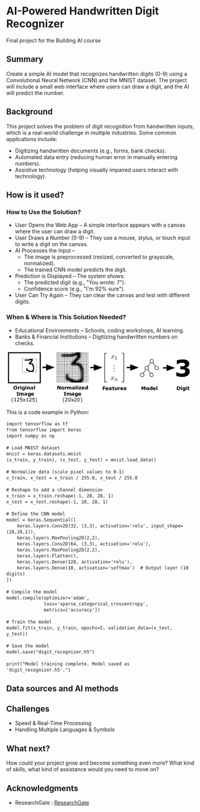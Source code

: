 <!-- This is the markdown template for the final project of the Building AI course, 
created by Reaktor Innovations and University of Helsinki. 
Copy the template, paste it to your GitHub README and edit! -->

# AI-Powered Handwritten Digit Recognizer

Final project for the Building AI course

## Summary

Create a simple AI model that recognizes handwritten digits (0-9) using a Convolutional Neural Network (CNN) and the MNIST dataset. The project will include a small web interface where users can draw a digit, and the AI will predict the number. 


## Background

This project solves the problem of digit recognition from handwritten inputs, which is a real-world challenge in multiple industries. Some common applications include:

* Digitizing handwritten documents (e.g., forms, bank checks).
* Automated data entry (reducing human error in manually entering numbers).
* Assistive technology (helping visually impaired users interact with technology).



## How is it used?



### How to Use the Solution?
* User Opens the Web App – A simple interface appears with a canvas where the user can draw a digit.
* User Draws a Number (0-9) – They use a mouse, stylus, or touch input to write a digit on the canvas.
* AI Processes the Input –
  * The image is preprocessed (resized, converted to grayscale, normalized).
  * The trained CNN model predicts the digit.
* Prediction is Displayed – The system shows:
  * The predicted digit (e.g., "You wrote: 7").
  * Confidence score (e.g., "I'm 92% sure").
* User Can Try Again – They can clear the canvas and test with different digits.

 ### When & Where is This Solution Needed?
* Educational Environments – Schools, coding workshops, AI learning.
* Banks & Financial Institutions – Digitizing handwritten numbers on checks.


<img src="handwrittenDigitrec.png" width="500">

This is a code example in Python:
```
import tensorflow as tf
from tensorflow import keras
import numpy as np

# Load MNIST dataset
mnist = keras.datasets.mnist
(x_train, y_train), (x_test, y_test) = mnist.load_data()

# Normalize data (scale pixel values to 0-1)
x_train, x_test = x_train / 255.0, x_test / 255.0

# Reshape to add a channel dimension
x_train = x_train.reshape(-1, 28, 28, 1)
x_test = x_test.reshape(-1, 28, 28, 1)

# Define the CNN model
model = keras.Sequential([
    keras.layers.Conv2D(32, (3,3), activation='relu', input_shape=(28,28,1)),
    keras.layers.MaxPooling2D(2,2),
    keras.layers.Conv2D(64, (3,3), activation='relu'),
    keras.layers.MaxPooling2D(2,2),
    keras.layers.Flatten(),
    keras.layers.Dense(128, activation='relu'),
    keras.layers.Dense(10, activation='softmax')  # Output layer (10 digits)
])

# Compile the model
model.compile(optimizer='adam',
              loss='sparse_categorical_crossentropy',
              metrics=['accuracy'])

# Train the model
model.fit(x_train, y_train, epochs=5, validation_data=(x_test, y_test))

# Save the model
model.save("digit_recognizer.h5")

print("Model training complete. Model saved as 'digit_recognizer.h5'.")

```


## Data sources and AI methods


## Challenges

* Speed & Real-Time Processing
* Handling Multiple Languages & Symbols

## What next?

How could your project grow and become something even more? What kind of skills, what kind of assistance would you  need to move on? 


## Acknowledgments

* ResearchGate
: [ResearchGate](https://www.google.com/url?sa=i&url=https%3A%2F%2Fwww.researchgate.net%2Ffigure%2FOur-Digits-task-requires-recognition-of-handwritten-digits-Participants-collect-data_fig4_221518120&psig=AOvVaw2NjbG5jLO2hDsUaGO-5wxt&ust=1739798583180000&source=images&cd=vfe&opi=89978449&ved=0CBcQjhxqFwoTCJisx_ekyIsDFQAAAAAdAAAAABAJ)

